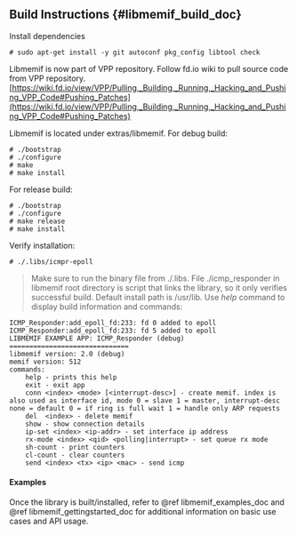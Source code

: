 ## Build Instructions    {#libmemif_build_doc}

Install dependencies
```
# sudo apt-get install -y git autoconf pkg_config libtool check
```

Libmemif is now part of VPP repository. Follow fd.io wiki to pull source code from VPP repository.
[https://wiki.fd.io/view/VPP/Pulling,_Building,_Running,_Hacking_and_Pushing_VPP_Code#Pushing_Patches](https://wiki.fd.io/view/VPP/Pulling,_Building,_Running,_Hacking_and_Pushing_VPP_Code#Pushing_Patches)

Libmemif is located under extras/libmemif.
For debug build:
```
# ./bootstrap
# ./configure
# make
# make install
```

For release build:
```
# ./bootstrap
# ./configure
# make release
# make install
```
Verify installation:
```
# ./.libs/icmpr-epoll
```
> Make sure to run the binary file from ./.libs. File ./icmp\_responder in libmemif root directory is script that links the library, so it only verifies successful build. Default install path is /usr/lib.
Use _help_ command to display build information and commands:
```
ICMP_Responder:add_epoll_fd:233: fd 0 added to epoll
ICMP_Responder:add_epoll_fd:233: fd 5 added to epoll
LIBMEMIF EXAMPLE APP: ICMP_Responder (debug)
==============================
libmemif version: 2.0 (debug)
memif version: 512
commands:
	help - prints this help
	exit - exit app
	conn <index> <mode> [<interrupt-desc>] - create memif. index is also used as interface id, mode 0 = slave 1 = master, interrupt-desc none = default 0 = if ring is full wait 1 = handle only ARP requests
	del  <index> - delete memif
	show - show connection details
	ip-set <index> <ip-addr> - set interface ip address
	rx-mode <index> <qid> <polling|interrupt> - set queue rx mode
	sh-count - print counters
	cl-count - clear counters
	send <index> <tx> <ip> <mac> - send icmp
```

#### Examples

Once the library is built/installed, refer to @ref libmemif_examples_doc and @ref libmemif_gettingstarted_doc for additional information on basic use cases and API usage.

